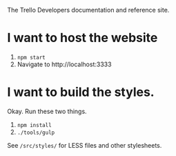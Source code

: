 The Trello Developers documentation and reference site.

# I want to host the website

1. `npm start`
2. Navigate to http://localhost:3333

# I want to build the styles.

Okay. Run these two things.

1. `npm install`
2. `./tools/gulp`

See `/src/styles/` for LESS files and other stylesheets.
